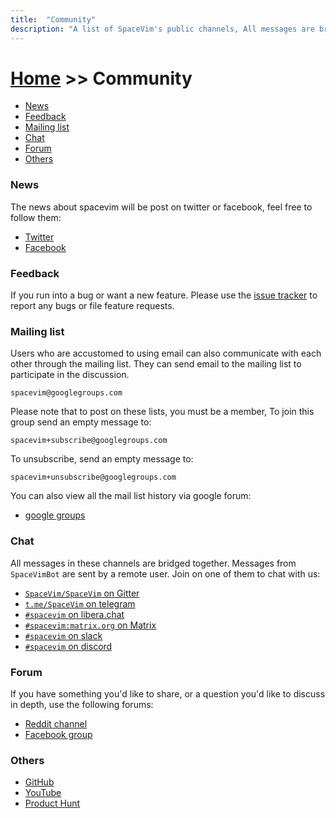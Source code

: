 ```yaml
---
title:  "Community"
description: "A list of SpaceVim's public channels, All messages are bridged between IRC, gitter, telegram, matrix and slack"
---
```


# [Home](../) >> Community


<!-- vim-markdown-toc GFM -->

- [News](#news)
- [Feedback](#feedback)
- [Mailing list](#mailing-list)
- [Chat](#chat)
- [Forum](#forum)
- [Others](#others)

<!-- vim-markdown-toc -->

### News

The news about spacevim will be post on twitter or facebook, feel free to follow them:

- <i class="fab fa-twitter"></i> [Twitter](https://twitter.com/SpaceVim)
- <i class="fab fa-facebook"></i> [Facebook](https://www.facebook.com/SpaceVim)

### Feedback

If you run into a bug or want a new feature.
Please use the [issue tracker](https://github.com/SpaceVim/SpaceVim/issues)
to report any bugs or file feature requests.

### Mailing list

Users who are accustomed to using email can also communicate with each other through the mailing list.
They can send email to the mailing list to participate in the discussion.

```
spacevim@googlegroups.com
```

Please note that to post on these lists, you must be a member,
To join this group send an empty message to:

```
spacevim+subscribe@googlegroups.com
```

To unsubscribe, send an empty message to:

```
spacevim+unsubscribe@googlegroups.com
```

You can also view all the mail list history via google forum:

- <i class="fas fa-envelope"></i> [google groups](https://groups.google.com/forum/#!forum/spacevim)

### Chat

All messages in these channels are bridged together.
Messages from `SpaceVimBot` are sent by a remote user.
Join on one of them to chat with us:

- <i class="fab fa-gitter"></i> [`SpaceVim/SpaceVim` on Gitter](https://gitter.im/SpaceVim/SpaceVim)
- <i class="fab fa-telegram-plane"></i> [`t.me/SpaceVim` on telegram](https://t.me/SpaceVim)
- <i class="fas fa-comments"></i> [`#spacevim` on libera.chat](https://web.libera.chat/#spacevim)
- <i class="fa fa-matrix-org" aria-hidden="true"></i> [`#spacevim:matrix.org` on Matrix](https://app.element.io/#/room/#spacevim:matrix.org)
- <i class="fab fa-slack-hash"></i> [`#spacevim` on slack](https://spacevim.slack.com/messages/C88CTJ62J)
- <i class="fab fa-discord"></i> [`#spacevim` on discord](https://discord.gg/xcRQnF8)

### Forum

If you have something you'd like to share, or a question you'd like to discuss in depth, use the following forums:

- [Reddit channel](https://reddit.com/r/spacevim)
- [Facebook group](https://www.facebook.com/groups/spacevim)


### Others

- <i class="fab fa-github"></i> [GitHub](https://github.com/SpaceVim/SpaceVim)
- <i class="fab fa-youtube"></i> [YouTube](https://www.youtube.com/channel/UC-3q4dVFS7gBpxhrON1WxIA)
- <i class="fab fa-product-hunt"></i> [Product Hunt](https://www.producthunt.com/posts/spacevim)
